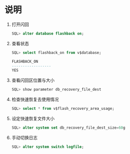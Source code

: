 # 说明

1.  打开闪回
    ```sql
    SQL> alter database flashback on;
    ```
2.  查看状态
    ```sql
    SQL> select flashback_on from v$database;

    FLASHBACK_ON
    ------------------
    YES
    ```
3.  查看闪回区位置与大小
    ```sql
    SQL> show parameter db_recovery_file_dest
    ```
4.  检查快速恢复去使用情况
    ```sql
    SQL> select * from v$flash_recovery_area_usage;
    ```
5.  设定快速恢复文件大小
    ```sql
    SQL> alter system set db_recovery_file_dest_size=60g 
    ```
6.  手动切换日志
    ```sql
    SQL> alter system switch logfile;
    ```
